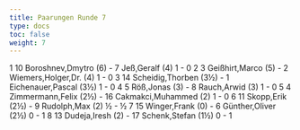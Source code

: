 ```yaml
---
title: Paarungen Runde 7
type: docs
toc: false
weight: 7
---
```


<runde>
1	10	Boroshnev,Dmytro		(6)	-	7	Jeß,Geralf		(4)	1	-	0	 
2	3	Geißhirt,Marco		(5)	-	2	Wiemers,Holger,Dr.		(4)	1	-	0	 
3	14	Scheidig,Thorben		(3½)	-	1	Eichenauer,Pascal		(3½)	1	-	0	 
4	5	Röß,Jonas		(3)	-	8	Rauch,Arwid		(3)	1	-	0	 
5	4	Zimmermann,Felix		(2½)	-	16	Cakmakci,Muhammed		(2)	1	-	0	 
6	11	Skopp,Erik		(2½)	-	9	Rudolph,Max		(2)	½	-	½	 
7	15	Winger,Frank		(0)	-	6	Günther,Oliver		(2½)	0	-	1	 
8	13	Dudeja,Iresh		(2)	-	17	Schenk,Stefan		(1½)	0	-	1	 
</runde>